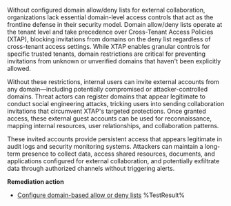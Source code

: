 Without configured domain allow/deny lists for external collaboration, organizations lack essential domain-level access controls that act as the frontline defense in their security model. Domain allow/deny lists operate at the tenant level and take precedence over Cross-Tenant Access Policies (XTAP), blocking invitations from domains on the deny list regardless of cross-tenant access settings. While XTAP enables granular controls for specific trusted tenants, domain restrictions are critical for preventing invitations from unknown or unverified domains that haven't been explicitly allowed.

Without these restrictions, internal users can invite external accounts from any domain—including potentially compromised or attacker-controlled domains. Threat actors can register domains that appear legitimate to conduct social engineering attacks, tricking users into sending collaboration invitations that circumvent XTAP's targeted protections. Once granted access, these external guest accounts can be used for reconnaissance, mapping internal resources, user relationships, and collaboration patterns.

These invited accounts provide persistent access that appears legitimate in audit logs and security monitoring systems. Attackers can maintain a long-term presence to collect data, access shared resources, documents, and applications configured for external collaboration, and potentially exfiltrate data through authorized channels without triggering alerts.

**Remediation action**
- [Configure domain-based allow or deny lists](https://learn.microsoft.com/en-us/entra/external-id/allow-deny-list?wt.mc_id=zerotrustrecommendations_automation_content_cnl_csasci#set-the-allow-or-blocklist-policy-in-the-portal)<!--- Results --->
%TestResult%

